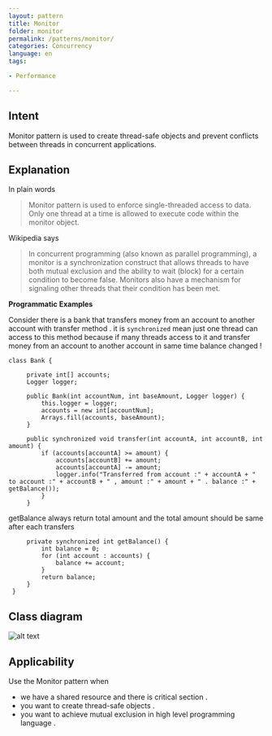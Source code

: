 ```yaml
---
layout: pattern
title: Monitor
folder: monitor
permalink: /patterns/monitor/
categories: Concurrency
language: en
tags:

- Performance

---
```


## Intent

Monitor pattern is used to create thread-safe objects and prevent conflicts between threads in
concurrent applications.

## Explanation

In plain words

> Monitor pattern is used to enforce single-threaded access to data. Only one thread at a time is
> allowed to execute code within the monitor object.

Wikipedia says

> In concurrent programming (also known as parallel programming), a monitor is a synchronization
> construct that allows threads to have both mutual exclusion and the ability to wait (block) for a
> certain condition to become false. Monitors also have a mechanism for signaling other threads that
> their condition has been met.

**Programmatic Examples**

Consider there is a bank that transfers money from an account to another account with transfer
method . it is `synchronized` mean just one thread can access to this method because if many threads
access to it and transfer money from an account to another account in same time balance changed !

```
class Bank {

     private int[] accounts;
     Logger logger;
 
     public Bank(int accountNum, int baseAmount, Logger logger) {
         this.logger = logger;
         accounts = new int[accountNum];
         Arrays.fill(accounts, baseAmount);
     }
 
     public synchronized void transfer(int accountA, int accountB, int amount) {
         if (accounts[accountA] >= amount) {
             accounts[accountB] += amount;
             accounts[accountA] -= amount;
             logger.info("Transferred from account :" + accountA + " to account :" + accountB + " , amount :" + amount + " . balance :" + getBalance());
         }
     }
```

getBalance always return total amount and the total amount should be same after each transfers

```
     private synchronized int getBalance() {
         int balance = 0;
         for (int account : accounts) {
             balance += account;
         }
         return balance;
     }
 }
```

## Class diagram

![alt text](/etc/monitor.urm.png "Monitor class diagram")

## Applicability

Use the Monitor pattern when

* we have a shared resource and there is critical section .
* you want to create thread-safe objects .
* you want to achieve mutual exclusion in high level programming language .
